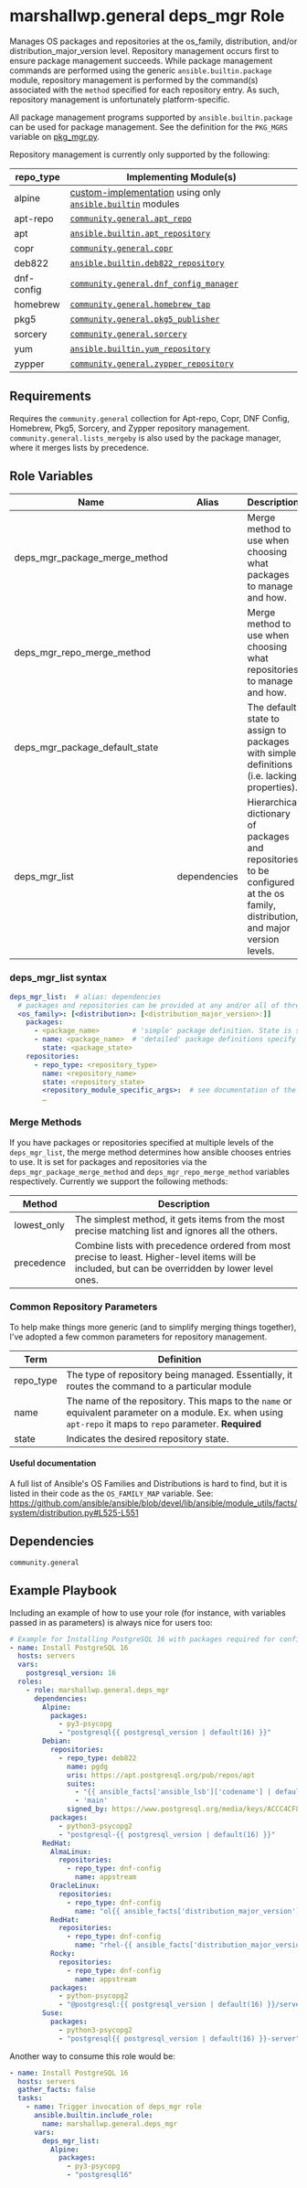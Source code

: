 marshallwp.general deps_mgr Role
========================

Manages OS packages and repositories at the os_family, distribution, and/or distribution_major_version level.  Repository management occurs first to ensure package management succeeds.  While package management commands are performed using the generic `ansible.builtin.package` module, repository management is performed by the command(s) associated with the `method` specified for each repository entry.  As such, repository management is unfortunately platform-specific.

All package management programs supported by `ansible.builtin.package` can be used for package management.  See the definition for the `PKG_MGRS` variable on [pkg_mgr.py](https://github.com/ansible/ansible/blob/devel/lib/ansible/module_utils/facts/system/pkg_mgr.py).

Repository management is currently only supported by the following:

| repo_type | Implementing Module(s) |
| --------- | ---------------------- |
| alpine | [custom-implementation](https://github.com/marshallwp/marshallwp.general/blob/main/roles/deps_mgr/tasks/repository_types/alpine.yml) using only [`ansible.builtin`](https://docs.ansible.com/ansible/latest/collections/ansible/builtin) modules |
| apt-repo | [`community.general.apt_repo`](https://docs.ansible.com/ansible/latest/collections/community/general/apt_repo_module.html) |
| apt | [`ansible.builtin.apt_repository`](https://docs.ansible.com/ansible/latest/collections/ansible/builtin/apt_repository_module.html) |
| copr | [`community.general.copr`](https://docs.ansible.com/ansible/latest/collections/community/general/copr_module.html) |
| deb822 | [`ansible.builtin.deb822_repository`](https://docs.ansible.com/ansible/latest/collections/ansible/builtin/deb822_repository_module.html) |
| dnf-config | [`community.general.dnf_config_manager`](https://docs.ansible.com/ansible/latest/collections/community/general/dnf_config_manager_module.html) |
| homebrew | [`community.general.homebrew_tap`](https://docs.ansible.com/ansible/latest/collections/community/general/homebrew_tap_module.html) |
| pkg5 | [`community.general.pkg5_publisher`](https://docs.ansible.com/ansible/latest/collections/community/general/pkg5_publisher_module.html) |
| sorcery | [`community.general.sorcery`](https://docs.ansible.com/ansible/latest/collections/community/general/sorcery_module.html) |
| yum | [`ansible.builtin.yum_repository`](https://docs.ansible.com/ansible/latest/collections/ansible/builtin/yum_repository_module.html) |
| zypper | [`community.general.zypper_repository`](https://docs.ansible.com/ansible/latest/collections/community/general/zypper_repository_module.html) |

Requirements
------------

Requires the `community.general` collection for Apt-repo, Copr, DNF Config, Homebrew, Pkg5, Sorcery, and Zypper repository management.  `community.general.lists_mergeby` is also used by the package manager, where it merges lists by precedence.

Role Variables
--------------

| Name | Alias | Description | Default |
| ---- | ----- | ----------- | ------- |
| deps_mgr_package_merge_method | | Merge method to use when choosing what packages to manage and how. | precedence |
| deps_mgr_repo_merge_method | | Merge method to use when choosing what repositories to manage and how. | lowest_only |
| deps_mgr_package_default_state| | The default state to assign to packages with simple definitions (i.e. lacking properties). | present |
| deps_mgr_list | dependencies | Hierarchical dictionary of packages and repositories to be configured at the os family, distribution, and major version levels. | |

### deps_mgr_list syntax

```yaml
deps_mgr_list:  # alias: dependencies
  # packages and repositories can be provided at any and/or all of three selection levels.
  <os_family>: [<distribution>: [<distribution_major_version>:]]
    packages:
      - <package_name>        # 'simple' package definition. State is set to deps_mgr_package_default_state
      - name: <package_name>  # 'detailed' package definitions specify both the name and package state.
        state: <package_state>
    repositories:
      - repo_type: <repository_type>
        name: <repository_name>
        state: <repository_state>
        <repository_module_specific_args>:  # see documentation of the implementing module for a list.
        …
```

### Merge Methods
If you have packages or repositories specified at multiple levels of the `deps_mgr_list`, the merge method determines how ansible chooses entries to use.  It is set for packages and repositories via the `deps_mgr_package_merge_method` and `deps_mgr_repo_merge_method` variables respectively. Currently we support the following methods:

| Method | Description |
| ------ | ----------- |
| lowest_only | The simplest method, it gets items from the most precise matching list and ignores all the others. |
| precedence | Combine lists with precedence ordered from most precise to least. Higher-level items will be included, but can be overridden by lower level ones. |

### Common Repository Parameters
To help make things more generic (and to simplify merging things together), I've adopted a few common parameters for repository management.

| Term | Definition |
| ---- | ---------- |
| repo_type | The type of repository being managed. Essentially, it routes the command to a particular module |
| name | The name of the repository. This maps to the `name` or equivalent parameter on a module.  Ex. when using `apt-repo` it maps to `repo` parameter. **Required** |
| state | Indicates the desired repository state. |

#### Useful documentation
A full list of Ansible's OS Families and Distributions is hard to find, but it is listed in their code as the `OS_FAMILY_MAP` variable. See:
https://github.com/ansible/ansible/blob/devel/lib/ansible/module_utils/facts/system/distribution.py#L525-L551

Dependencies
------------

<!-- A list of other roles hosted on Galaxy should go here, plus any details in regards to parameters that may need to be set for other roles, or variables that are used from other roles. -->

`community.general`

Example Playbook
----------------

Including an example of how to use your role (for instance, with variables passed in as parameters) is always nice for users too:

```yaml
# Example for Installing PostgreSQL 16 with packages required for configuration via community.general.postgres.
- name: Install PostgreSQL 16
  hosts: servers
  vars:
    postgresql_version: 16
  roles:
    - role: marshallwp.general.deps_mgr
      dependencies:
        Alpine:
          packages:
            - py3-psycopg
            - "postgresql{{ postgresql_version | default(16) }}"
        Debian:
          repositories:
            - repo_type: deb822
              name: pgdg
              uris: https://apt.postgresql.org/pub/repos/apt
              suites:
                - "{{ ansible_facts['ansible_lsb']['codename'] | default('invalid') }}-pgdg"
                - 'main'
              signed_by: https://www.postgresql.org/media/keys/ACCC4CF8.asc
          packages:
            - python3-psycopg2
            - "postgresql-{{ postgresql_version | default(16) }}"
        RedHat:
          AlmaLinux:
            repositories:
              - repo_type: dnf-config
                name: appstream
          OracleLinux:
            repositories:
              - repo_type: dnf-config
                name: "ol{{ ansible_facts['distribution_major_version'] }}_appstream"
          RedHat:
            repositories:
              - repo_type: dnf-config
                name: "rhel-{{ ansible_facts['distribution_major_version'] }}-for-{{ ansible_architecture }}-appstream-rpms"
          Rocky:
            repositories:
              - repo_type: dnf-config
                name: appstream
          packages:
            - python-psycopg2
            - "@postgresql:{{ postgresql_version | default(16) }}/server"
        Suse:
          packages:
            - python3-psycopg2
            - "postgresql{{ postgresql_version | default(16) }}-server"
```

Another way to consume this role would be:

```yaml
- name: Install PostgreSQL 16
  hosts: servers
  gather_facts: false
  tasks:
    - name: Trigger invocation of deps_mgr role
      ansible.builtin.include_role:
        name: marshallwp.general.deps_mgr
      vars:
        deps_mgr_list:
          Alpine:
            packages:
              - py3-psycopg
              - "postgresql16"
```

